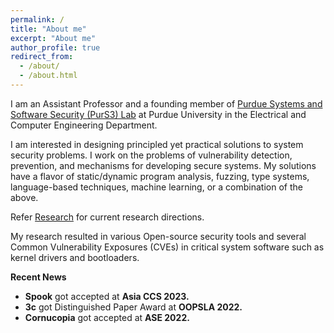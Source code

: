 ```yaml
---
permalink: /
title: "About me"
excerpt: "About me"
author_profile: true
redirect_from: 
  - /about/
  - /about.html
---
```


I am an Assistant Professor and a founding member of [Purdue Systems and Software Security (PurS3) Lab](https://purs3lab.github.io/) at Purdue University in the Electrical and Computer Engineering Department.

I am interested in designing principled yet practical solutions to system security problems.
I work on the problems of vulnerability detection, prevention, and mechanisms for developing secure systems.
My solutions have a flavor of static/dynamic program analysis, fuzzing, type systems, language-based techniques, machine learning, or a combination of the above.

Refer [Research](./research) for current research directions.

My research resulted in various Open-source security tools and several Common Vulnerability Exposures (CVEs) in critical system software such as kernel drivers and bootloaders.

**Recent News**

* __Spook__ got accepted at __Asia CCS 2023.__
* __3c__ got Distinguished Paper Award at __OOPSLA 2022.__
* __Cornucopia__ got accepted at __ASE 2022.__


